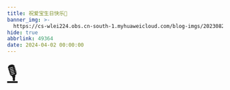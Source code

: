 ```yaml
---
title: 祝爱宝生日快乐🎉
banner_img: >-
  https://cs-wlei224.obs.cn-south-1.myhuaweicloud.com/blog-imgs/202308211940248.jpg
hide: true
abbrlink: 49364
date: 2024-04-02 00:00:00
---
```


<a href="https://cdn.jsdelivr.net/gh/wl2o2o/blogCdn/img/0331.mp3" style="display: inline-block; text-align: center; font-size: 3em;">🎙️</a>

